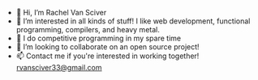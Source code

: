 - 👋 Hi, I’m Rachel Van Sciver
- 👀 I’m interested in all kinds of stuff! I like web development, functional programming, compilers, and heavy metal.
- 🌱 I do competitive programming in my spare time
- 💞️ I’m looking to collaborate on an open source project!
- 📫 Contact me if you're interested in working together! rvansciver33@gmail.com

<!---
rachelvansciver/rachelvansciver is a ✨ special ✨ repository because its `README.md` (this file) appears on your GitHub profile.
You can click the Preview link to take a look at your changes.
--->
